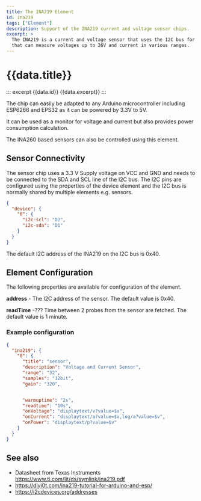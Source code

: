 ```yaml
---
title: The INA219 Element
id: ina219
tags: ["Element"]
description: Support of the INA219 current and voltage sensor chips.
excerpt: >
  The INA219 is a current and voltage sensor that uses the I2C bus for communication
  that can measure voltages up to 26V and current in various ranges.
---
```


# {{data.title}}

::: excerpt {{data.id}}
{{data.excerpt}}
:::

The chip can easily be adapted to any Arduino microcontroller including ESP6266 and EPS32 as
it can be powered by 3.3V to 5V.

It can be used as a monitor for voltage and current but also provides power consumption calculation.

The INA260 based sensors can also be controlled using this element.


## Sensor Connectivity

The sensor chip uses a 3.3 V Supply voltage on VCC and GND and needs to be connected to the SDA and SCL line of the I2C bus. The I2C pins are configured using the properties of the device element and the I2C bus is normally shared by multiple elements e.g. sensors.

```json
{
  "device": {
    "0": {
      "i2c-scl": "D2",
      "i2c-sda": "D1"
    }
  }
}
```

The default I2C address of the INA219 on the I2C bus is 0x40.


## Element Configuration

The following properties are available for configuration of the element.

<object data="/element.svg?ina219" type="image/svg+xml"></object>

**address** - The I2C address of the sensor. The default value is 0x40.

**readTime** -??? Time between 2 probes from the sensor are fetched. The default value is 1 minute.


### Example configuration

```json
{
  "ina219": {
    "0": {
      "title": "sensor",
      "description": "Voltage and Current Sensor",
      "range": "32",
      "samples": "12bit",
      "gain": "320",


      "warmuptime": "2s",
      "readtime": "10s",
      "onVoltage": "displaytext/v?value=$v",
      "onCurrent": "displaytext/a?value=$v,log/a?value=$v",
      "onPower": "displaytext/p?value=$v"
    }
  }
}
```


## See also

* Datasheet from Texas Instruments <https://www.ti.com/lit/ds/symlink/ina219.pdf>
* <https://diyi0t.com/ina219-tutorial-for-arduino-and-esp/>
* <https://i2cdevices.org/addresses>



